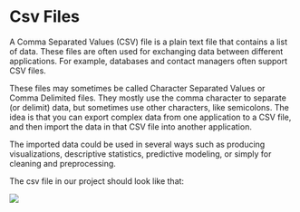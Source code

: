 # Csv Files

A Comma Separated Values (CSV) file is a plain text file that contains a list of data. These files are often used for exchanging data between different applications. For example, databases and contact managers often support CSV files.

These files may sometimes be called Character Separated Values or Comma Delimited files. They mostly use the comma character to separate (or delimit) data, but sometimes use other characters, like semicolons. The idea is that you can export complex data from one application to a CSV file, and then import the data in that CSV file into another application.

The imported data could be used in several ways such as producing visualizations, descriptive statistics, predictive modeling, or simply for cleaning and preprocessing.

The csv file in our project should look like that:

![](https://github.com/mennaAyman/Detecting_Forbidden_Items/blob/master/xml%20to%20csv/csv.png)
